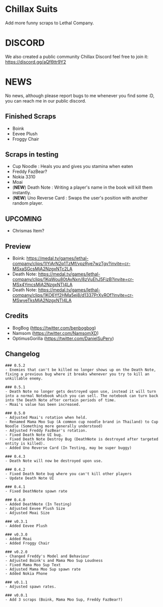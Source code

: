 # Chillax Suits
Add more funny scraps to Lethal Company.

# DISCORD
We also created a public community Chillax Discord feel free to join it: https://discord.gg/aQf6ttr9Y2

# NEWS
No news, although please report bugs to me whenever you find some :D, you can reach me in our public discord.

## Finished Scraps
- Boink
- Eevee Plush
- Froggy Chair

## Scraps in testing
- Cup Noodle : Heals you and gives you stamina when eaten
- Freddy FazBear?
- Nokia 3310
- Moai
- (**NEW**) Death Note : Writing a player's name in the book will kill them instantly.
- (**NEW**) Uno Reverse Card : Swaps the user's position with another random player.

## UPCOMING
- Chrismas Item?

## Preview
- Boink: https://medal.tv/games/lethal-company/clips/1IYiArN2p1TzMf/vpzRye7wzTgv?invite=cr-MSxaSGcsMjA2NzgxNTc2LA
- Death Note: https://medal.tv/games/lethal-company/clips/1KqWou80tAvNxn/8zVuEhJ5FizB?invite=cr-MSx4YmcsMjA2NzgxNTI4LA
- Death Note: https://medal.tv/games/lethal-company/clips/1KO6Yf2HMa5ej8/d1337PrXvROf?invite=cr-MSwyeTksMjA2NzgxNTI4LA

## Credits
- BogBog (https://twitter.com/benbogbog)
- Namsom (https://twitter.com/NamsomXD)
- OptimusGorilla (https://twitter.com/DanielSuPery)

## Changelog
    ### 0.5.2
    - Enemies that can't be killed no longer shows up on the Death Note, fixing a previous bug where it breaks whenever you try to kill an unkillable enemy.
    
    ### 0.5.1
    - Death Note no longer gets destroyed upon use, instead it will turn into a normal Notebook which you can sell. The notebook can turn back into the Death Note after certain periods of time.
    - Moai's value has been increased.

    ### 0.5.0
    - Adjusted Moai's rotation when held.
    - Renamed Mama Moo Sup (A common cup noodle brand in Thailand) to Cup Noodle (Something more generally understood)
    - Adjusted Freddy FazBear's rotation.
    - Fixed Death Note UI bug.
    - Fixed Death Note Destroy Bug (DeathNote is destroyed after targeted entity is killed).
    - Added Uno Reverse Card (In Testing, may be super buggy)

    ### 0.4.3
    - Death Note will now be destroyed upon use.

    ### 0.4.2
    - Fixed Death Note bug where you can't kill other players
    - Update Death Note UI

    ### 0.4.1
    - Fixed DeathNote spawn rate

    ### 0.4.0
    - Added DeathNote (In Testing)
    - Adjusted Eevee Plush Size
    - Adjusted Moai Size

    ### v0.3.1
    - Added Eevee Plush

    ### v0.3.0
    - Added Moai
    - Added Froggy Chair

    ### v0.2.0
    - Changed Freddy's Model and Behaviour
    - Adjusted Boink's and Mama Moo Sup Loudness
    - Fixed Mama Moo Sup Text
    - Adjusted Mama Moo Sup spawn rate
    - Added Nokia Phone

    ### v0.1.1
    - Adjusted spawn rates.

	### v0.0.1
    - Add 3 scraps (Boink, Mama Moo Sup, Freddy FazBear?)